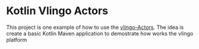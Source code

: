 # Kotlin Vlingo Actors

This project is one example of how to use the [vlingo-Actors](https://github.com/vlingo).
The idea is create a basic Kotlin Maven application to demostrate how works the vlingo platform